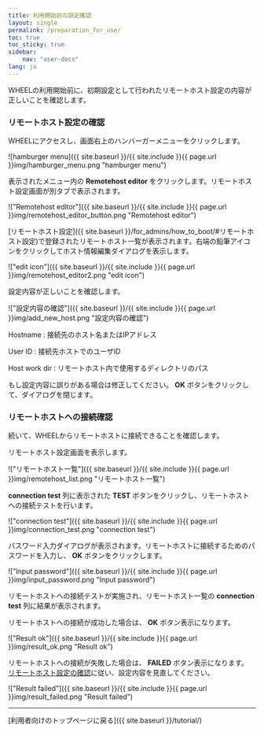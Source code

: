 ```yaml
---
title: 利用開始前の設定確認
layout: single
permalink: /preparation_for_use/
toc: true
toc_sticky: true
sidebar:
    nav: "user-docs"
lang: ja
---
```


WHEELの利用開始前に、初期設定として行われたリモートホスト設定の内容が正しいことを確認します。

### リモートホスト設定の確認
WHEELにアクセスし、画面右上のハンバーガーメニューをクリックします。

![hamburger menu]({{ site.baseurl }}/{{ site.include }}{{ page.url }}img/hamburger_menu.png "hamburger menu")

表示されたメニュー内の __Remotehost editor__ をクリックします。リモートホスト設定画面が別タブで表示されます。

!["Remotehost editor"]({{ site.baseurl }}/{{ site.include }}{{ page.url }}img/remotehost_editor_button.png "Remotehost editor")

[リモートホスト設定]({{ site.baseurl }}/for_admins/how_to_boot/#リモートホスト設定)で登録されたリモートホスト一覧が表示されます。右端の鉛筆アイコンをクリックしてホスト情報編集ダイアログを表示します。

!["edit icon"]({{ site.baseurl }}/{{ site.include }}{{ page.url }}img/remotehost_editor2.png "edit icon")

設定内容が正しいことを確認します。

!["設定内容の確認"]({{ site.baseurl }}/{{ site.include }}{{ page.url }}img/add_new_host.png "設定内容の確認")

Hostname
: 接続先のホスト名またはIPアドレス

User ID
: 接続先ホストでのユーザID

Host work dir
: リモートホスト内で使用するディレクトリのパス

もし設定内容に誤りがある場合は修正してください。
__OK__ ボタンをクリックして、ダイアログを閉じます。

### リモートホストへの接続確認
続いて、WHEELからリモートホストに接続できることを確認します。

リモートホスト設定画面を表示します。

!["リモートホスト一覧"]({{ site.baseurl }}/{{ site.include }}{{ page.url }}img/remotehost_list.png "リモートホスト一覧")

__connection test__ 列に表示された __TEST__ ボタンをクリックし、リモートホストへの接続テストを行います。

!["connection test"]({{ site.baseurl }}/{{ site.include }}{{ page.url }}img/connection_test.png "connection test")

パスワード入力ダイアログが表示されます。リモートホストに接続するためのパスワードを入力し、 __OK__ ボタンをクリックします。

!["Input password"]({{ site.baseurl }}/{{ site.include }}{{ page.url }}img/input_password.png "Input password")

リモートホストへの接続テストが実施され、リモートホスト一覧の __connection test__ 列に結果が表示されます。


リモートホストへの接続が成功した場合は、 __OK__ ボタン表示になります。

!["Result ok"]({{ site.baseurl }}/{{ site.include }}{{ page.url }}img/result_ok.png "Result ok")

リモートホストへの接続が失敗した場合は、 __FAILED__ ボタン表示になります。  
[リモートホスト設定の確認](#リモートホスト設定の確認)に従い、設定内容を見直してください。

!["Result failed"]({{ site.baseurl }}/{{ site.include }}{{ page.url }}img/result_failed.png "Result failed")




--------
[利用者向けのトップページに戻る]({{ site.baseurl }}/tutorial/)